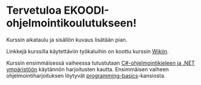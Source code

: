 # Tervetuloa EKOODI-ohjelmointikoulutukseen!

Kurssin aikataulu ja sisällön kuvaus lisätään pian. 

Linkkejä kurssilla käytettäviin työkaluihin on koottu kurssin [Wikiin](https://github.com/ekoodi/ekoodi-2/wiki/Ty%C3%B6kalut). 

Kurssin ensimmäisessä vaiheessa tutustutaan [C#-ohjelmointikieleen ja .NET ympäristöön](https://www.microsoft.com/net/) käytännön harjoitusten kautta. Ensimmäisen vaiheen ohjelmointiharjoituksen löytyvät [programming-basics](https://github.com/ekoodi/ekoodi-2/tree/master/programming-basics)-kansiosta.
